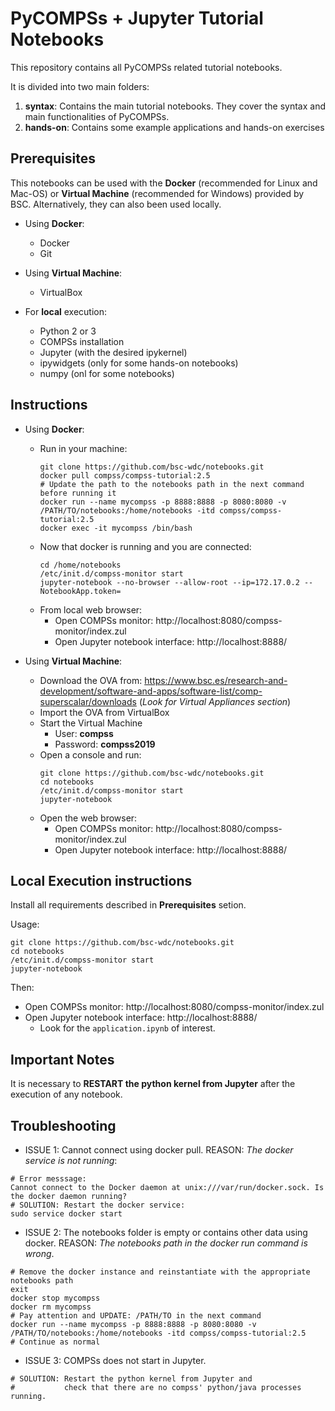 # PyCOMPSs + Jupyter Tutorial Notebooks

This repository contains all PyCOMPSs related tutorial notebooks.

It is divided into two main folders:

1. **syntax**: Contains the main tutorial notebooks. They cover the syntax and main functionalities of PyCOMPSs.
2. **hands-on**: Contains some example applications and hands-on exercises

## Prerequisites

This notebooks can be used with the **Docker** (recommended for Linux and Mac-OS) or **Virtual Machine** (recommended for Windows) provided by BSC.
Alternatively, they can also been used locally.

* Using **Docker**:
    * Docker
    * Git

* Using **Virtual Machine**:
    * VirtualBox

* For **local** execution:
    * Python 2 or 3
    * COMPSs installation
    * Jupyter (with the desired ipykernel)
    * ipywidgets (only for some hands-on notebooks)
    * numpy (onl for some notebooks)

## Instructions

* Using **Docker**:
    * Run in your machine:
        ```
        git clone https://github.com/bsc-wdc/notebooks.git
        docker pull compss/compss-tutorial:2.5
        # Update the path to the notebooks path in the next command before running it
        docker run --name mycompss -p 8888:8888 -p 8080:8080 -v /PATH/TO/notebooks:/home/notebooks -itd compss/compss-tutorial:2.5
        docker exec -it mycompss /bin/bash
        ```
    * Now that docker is running and you are connected:
        ```
        cd /home/notebooks
        /etc/init.d/compss-monitor start
        jupyter-notebook --no-browser --allow-root --ip=172.17.0.2 --NotebookApp.token=
        ```
    * From local web browser:
        * Open COMPSs monitor: http://localhost:8080/compss-monitor/index.zul
        * Open Jupyter notebook interface: http://localhost:8888/

* Using **Virtual Machine**:
    * Download the OVA from: https://www.bsc.es/research-and-development/software-and-apps/software-list/comp-superscalar/downloads  (*Look for Virtual Appliances section*)
    * Import the OVA from VirtualBox
    * Start the Virtual Machine
        * User: **compss**
        * Password: **compss2019**
    * Open a console and run:
        ```
        git clone https://github.com/bsc-wdc/notebooks.git
        cd notebooks
        /etc/init.d/compss-monitor start
        jupyter-notebook
        ```
    * Open the web browser:
        * Open COMPSs monitor: http://localhost:8080/compss-monitor/index.zul
        * Open Jupyter notebook interface: http://localhost:8888/



## Local Execution instructions

Install all requirements described in **Prerequisites** setion.

Usage:

    git clone https://github.com/bsc-wdc/notebooks.git
    cd notebooks
    /etc/init.d/compss-monitor start
    jupyter-notebook

Then:
   * Open COMPSs monitor: http://localhost:8080/compss-monitor/index.zul
   * Open Jupyter notebook interface: http://localhost:8888/
       * Look for the ```application.ipynb``` of interest.


## Important Notes

It is necessary to **RESTART the python kernel from Jupyter** after the execution of any notebook.

## Troubleshooting

* ISSUE 1: Cannot connect using docker pull.
  REASON: *The docker service is not running*:
```
# Error messsage:
Cannot connect to the Docker daemon at unix:///var/run/docker.sock. Is the docker daemon running?
# SOLUTION: Restart the docker service:
sudo service docker start
```

* ISSUE 2: The notebooks folder is empty or contains other data using docker. REASON: *The notebooks path in the docker run command is wrong*.
```
# Remove the docker instance and reinstantiate with the appropriate notebooks path
exit
docker stop mycompss
docker rm mycompss
# Pay attention and UPDATE: /PATH/TO in the next command
docker run --name mycompss -p 8888:8888 -p 8080:8080 -v /PATH/TO/notebooks:/home/notebooks -itd compss/compss-tutorial:2.5
# Continue as normal
```

* ISSUE 3: COMPSs does not start in Jupyter.
```
# SOLUTION: Restart the python kernel from Jupyter and 
#           check that there are no compss' python/java processes running. 
```